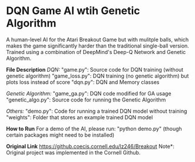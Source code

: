 # DQN Game AI wtih Genetic Algorithm

A human-level AI for the Atari Breakout Game but with mulitple balls, which makes the game significantly harder than the traditional single-ball version. Trained using a combination of DeepMind's Deep-Q Network and Genetic Algorithm. 

**File Description**
*DQN:*
"game.py": Source code for DQN training (without genetic algorithm)
"game_loss.py": DQN training (no genetic algorithm) but plots loss instead of score
"dqn.py": DQN and Memory classes

*Genetic Algorithm:* 
"game_ga.py": DQN code modified for GA usage
"genetic_algo.py": Source code for running the Genetic Algorithm

*Others:* 
"demo.py": Code for running a trained DQN model without training
"weights": Folder that stores an example trained DQN model

**How to Run**
For a demo of the AI, please run: "python demo.py" (though certain packages might need to be installed)

**Original Link**
https://github.coecis.cornell.edu/lz246/Breakout
Note*: Original project was implemented in the Cornell Github.


